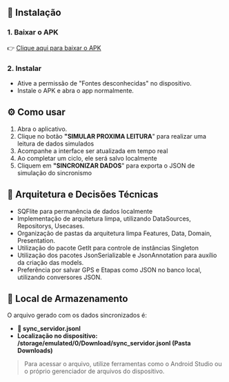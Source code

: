 ## 📲 Instalação

### 1. Baixar o APK

👉 [Clique aqui para baixar o APK](https://drive.google.com/drive/folders/1bRJv8ULnhuA4ipXgMyQsnbOYu9P0fxIq)

### 2. Instalar
- Ative a permissão de "Fontes desconhecidas" no dispositivo.
- Instale o APK e abra o app normalmente.


## ⚙️ Como usar

1. Abra o aplicativo.
2. Clique no botão **"SIMULAR PROXIMA LEITURA**" para realizar uma leitura de dados simulados
3. Acompanhe a interface ser atualizada em tempo real
4. Ao completar um ciclo, ele será salvo localmente
5. Cliquem em **"SINCRONIZAR DADOS**" para exporta o JSON de simulação do sincronismo


## 🧠 Arquitetura e Decisões Técnicas

- SQFlite para permanência de dados localmente
- Implementação de arquitetura limpa, utilizando DataSources, Repositorys, Usecases.
- Organização de pastas da arquitetura limpa Features, Data, Domain, Presentation.
- Utilização do pacote GetIt para controle de instâncias Singleton
- Utilização dos pacotes JsonSerializable e JsonAnnotation para auxílio da criação das models.
- Preferência por salvar GPS e Etapas como JSON no banco local, utilizando conversores JSON.


## 💾 Local de Armazenamento

O arquivo gerado com os dados sincronizados é:

- **📁 sync_servidor.jsonl**
- **Localização no dispositivo: /storage/emulated/0/Download/sync_servidor.jsonl (Pasta Downloads)**

> Para acessar o arquivo, utilize ferramentas como o Android Studio ou o próprio gerenciador de arquivos do dispositivo.

